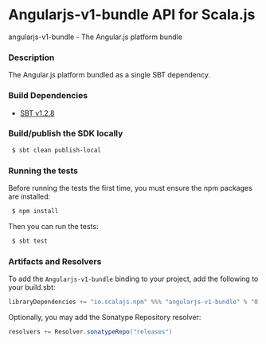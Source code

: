Angularjs-v1-bundle API for Scala.js
================================
angularjs-v1-bundle - The Angular.js platform bundle

### Description

The Angular.js platform bundled as a single SBT dependency.

### Build Dependencies

* [SBT v1.2.8](http://www.scala-sbt.org/download.html)

### Build/publish the SDK locally

```bash
 $ sbt clean publish-local
```

### Running the tests

Before running the tests the first time, you must ensure the npm packages are installed:

```bash
 $ npm install
```

Then you can run the tests:

```bash
 $ sbt test
```

### Artifacts and Resolvers

To add the `Angularjs-v1-bundle` binding to your project, add the following to your build.sbt:

```sbt
libraryDependencies += "io.scalajs.npm" %%% "angularjs-v1-bundle" % "0.5.0"
```

Optionally, you may add the Sonatype Repository resolver:

```sbt
resolvers += Resolver.sonatypeRepo("releases")
```
